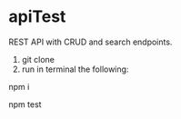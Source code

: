 # apiTest
REST API with CRUD and search endpoints.

1. git clone 
2. run in terminal the following:

npm i

npm test


